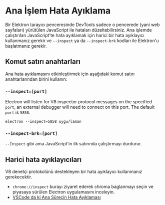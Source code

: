 # Ana İşlem Hata Ayıklama

Bir Elektron tarayıcı penceresinde DevTools sadece o pencerede (yani web sayfaları) yürütülen JavaScript ile hataları düzeltebilirsiniz. Ana işlemde çalıştırılan JavaScript'te hata ayıklamak için harici bir hata ayıklayıcı kullanmanız gerekir ve `--inspect` ya da `--inspect-brk` kodları ile Elektron'u başlatmanız gerekir.

## Komut satırı anahtarları

Ana hata ayıklamasını etkinleştirmek için aşağıdaki komut satırı anahtarlarından birini kullanın:

### `--inspect=[port]`

Electron will listen for V8 inspector protocol messages on the specified `port`, an external debugger will need to connect on this port. The default `port` is `5858`.

```shell
electron --inspect=5858 uygu/laman
```

### `--inspect-brk=[port]`

`--Inspect` gibi ama JavaScript'in ilk satırında çalıştırmayı durdurur.

## Harici hata ayıklayıcıları

V8 denetçi protokolünü destekleyen bir hata ayıklayıcı kullanmanız gerekecektir.

- `chrome://inspect` burayı ziyaret ederek chroma baglanmayı seçin ve piyasaya sürülen Electron uygulamasını inceleyin.
- [VSCode da ki Ana Sürecin Hata Ayıklaması](debugging-main-process-vscode.md)